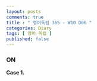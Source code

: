 ```yaml
---
layout: posts
comments: true
title : " 영어독립 365 - W10 D06 "
categories: Diary
tags: [ 영어 독립 ]
published: false
---
```


### ON

**Case 1.**

